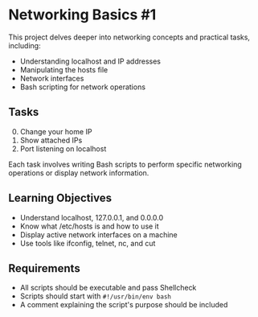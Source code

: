 # Networking Basics #1

This project delves deeper into networking concepts and practical tasks, including:

- Understanding localhost and IP addresses
- Manipulating the hosts file
- Network interfaces
- Bash scripting for network operations

## Tasks

0. Change your home IP
1. Show attached IPs
2. Port listening on localhost

Each task involves writing Bash scripts to perform specific networking operations or display network information.

## Learning Objectives

- Understand localhost, 127.0.0.1, and 0.0.0.0
- Know what /etc/hosts is and how to use it
- Display active network interfaces on a machine
- Use tools like ifconfig, telnet, nc, and cut

## Requirements

- All scripts should be executable and pass Shellcheck
- Scripts should start with `#!/usr/bin/env bash`
- A comment explaining the script's purpose should be included
